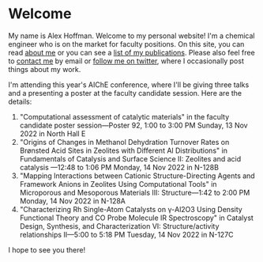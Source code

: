 # Welcome

My name is Alex Hoffman. Welcome to my personal website! I'm a chemical engineer who is on the market for faculty positions. On this site, you can read [about me](about) or you can see a [list of my publications](publications). Please also feel free to [contact me](contact) by email or [follow me on twitter](www.twitter.com/ajhoffman1229), where I occasionally post things about my work.

I'm attending this year's AIChE conference, where I'll be giving three talks and a presenting a poster at the faculty candidate session. Here are the details:

1. "Computational assessment of catalytic materials" in the faculty candidate poster session&mdash;Poster 92, 1:00 to 3:00 PM Sunday, 13 Nov 2022 in North Hall E
2. "Origins of Changes in Methanol Dehydration Turnover Rates on Br&oslash;nsted Acid Sites in Zeolites with Different Al Distributions" in Fundamentals of Catalysis and Surface Science II: Zeolites and acid catalysis &mdash;12:48 to 1:06 PM Monday, 14 Nov 2022 in N-128B
3. "Mapping Interactions between Cationic Structure-Directing Agents and Framework Anions in Zeolites Using Computational Tools" in Microporous and Mesoporous Materials III: Structure&mdash;1:42 to 2:00 PM Monday, 14 Nov 2022 in N-128A
4. "Characterizing Rh Single-Atom Catalysts on γ-Al2O3 Using Density Functional Theory and CO Probe Molecule IR Spectroscopy" in Catalyst Design, Synthesis, and Characterization VI: Structure/activity relationships II&mdash;5:00 to 5:18 PM Tuesday, 14 Nov 2022 in N-127C

I hope to see you there!